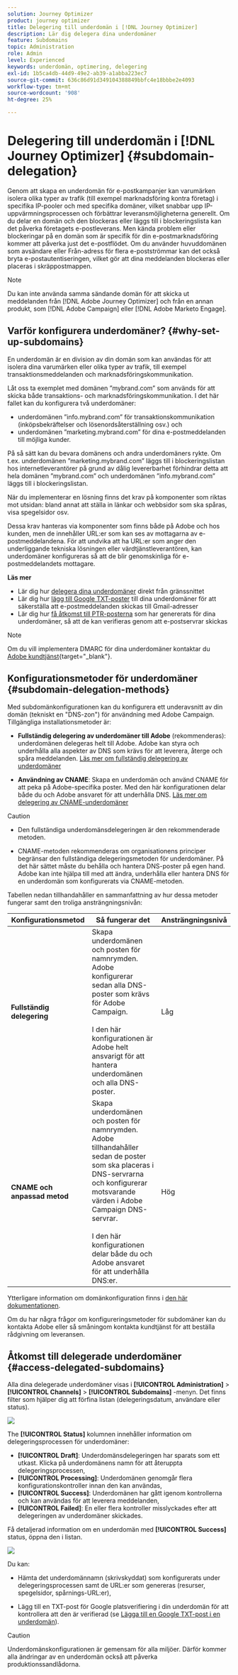 ```yaml
---
solution: Journey Optimizer
product: journey optimizer
title: Delegering till underdomän i [!DNL Journey Optimizer]
description: Lär dig delegera dina underdomäner
feature: Subdomains
topic: Administration
role: Admin
level: Experienced
keywords: underdomän, optimering, delegering
exl-id: 1b5ca4db-44d9-49e2-ab39-a1abba223ec7
source-git-commit: 636c86d91d349104388849bbfc4e18bbbe2e4093
workflow-type: tm+mt
source-wordcount: '908'
ht-degree: 25%

---
```


# Delegering till underdomän i [!DNL Journey Optimizer] {#subdomain-delegation}

Genom att skapa en underdomän för e-postkampanjer kan varumärken isolera olika typer av trafik (till exempel marknadsföring kontra företag) i specifika IP-pooler och med specifika domäner, vilket snabbar upp IP-uppvärmningsprocessen och förbättrar leveransmöjligheterna generellt. Om du delar en domän och den blockeras eller läggs till i blockeringslista kan det påverka företagets e-postleverans. Men kända problem eller blockeringar på en domän som är specifik för din e-postmarknadsföring kommer att påverka just det e-postflödet. Om du använder huvuddomänen som avsändare eller Från-adress för flera e-postströmmar kan det också bryta e-postautentiseringen, vilket gör att dina meddelanden blockeras eller placeras i skräppostmappen.

>[!NOTE]
>
>Du kan inte använda samma sändande domän för att skicka ut meddelanden från [!DNL Adobe Journey Optimizer] och från en annan produkt, som [!DNL Adobe Campaign] eller [!DNL Adobe Marketo Engage].

## Varför konfigurera underdomäner? {#why-set-up-subdomains}

En underdomän är en division av din domän som kan användas för att isolera dina varumärken eller olika typer av trafik, till exempel transaktionsmeddelanden och marknadsföringskommunikation.

Låt oss ta exemplet med domänen ”mybrand.com” som används för att skicka både transaktions- och marknadsföringskommunikation. I det här fallet kan du konfigurera två underdomäner:

* underdomänen ”info.mybrand.com” för transaktionskommunikation (inköpsbekräftelser och lösenordsåterställning osv.) och
* underdomänen ”marketing.mybrand.com” för dina e-postmeddelanden till möjliga kunder.

På så sätt kan du bevara domänens och andra underdomäners rykte. Om t.ex. underdomänen ”marketing.mybrand.com” läggs till i blockeringslistan hos internetleverantörer på grund av dålig levererbarhet förhindrar detta att hela domänen ”mybrand.com” och underdomänen ”info.mybrand.com” läggs till i blockeringslistan.

När du implementerar en lösning finns det krav på komponenter som riktas mot utsidan: bland annat att ställa in länkar och webbsidor som ska spåras, visa spegelsidor osv.

Dessa krav hanteras via komponenter som finns både på Adobe och hos kunden, men de innehåller URL:er som kan ses av mottagarna av e-postmeddelandena. För att undvika att ha URL:er som anger den underliggande tekniska lösningen eller värdtjänstleverantören, kan underdomäner konfigureras så att de blir genomskinliga för e-postmeddelandets mottagare.

**Läs mer**

* Lär dig hur [delegera dina underdomäner](delegate-subdomain.md) direkt från gränssnittet
* Lär dig hur [lägg till Google TXT-poster](google-txt.md) till dina underdomäner för att säkerställa att e-postmeddelanden skickas till Gmail-adresser
* Lär dig hur [få åtkomst till PTR-posterna](ptr-records.md) som har genererats för dina underdomäner, så att de kan verifieras genom att e-postservrar skickas

>[!NOTE]
>
>Om du vill implementera DMARC för dina underdomäner kontaktar du [Adobe kundtjänst](https://helpx.adobe.com/se/enterprise/admin-guide.html/enterprise/using/support-for-experience-cloud.ug.html){target="_blank"}.

## Konfigurationsmetoder för underdomäner {#subdomain-delegation-methods}

Med subdomänkonfigurationen kan du konfigurera ett underavsnitt av din domän (tekniskt en &quot;DNS-zon&quot;) för användning med Adobe Campaign. Tillgängliga installationsmetoder är:

* **Fullständig delegering av underdomäner till Adobe** (rekommenderas): underdomänen delegeras helt till Adobe. Adobe kan styra och underhålla alla aspekter av DNS som krävs för att leverera, återge och spåra meddelanden. [Läs mer om fullständig delegering av underdomäner](delegate-subdomain.md#full-subdomain-delegation)

* **Användning av CNAME**: Skapa en underdomän och använd CNAME för att peka på Adobe-specifika poster. Med den här konfigurationen delar både du och Adobe ansvaret för att underhålla DNS. [Läs mer om delegering av CNAME-underdomäner](delegate-subdomain.md#cname-subdomain-delegation)

>[!CAUTION]
>
>* Den fullständiga underdomänsdelegeringen är den rekommenderade metoden.
>
>* CNAME-metoden rekommenderas om organisationens principer begränsar den fullständiga delegeringsmetoden för underdomäner. På det här sättet måste du behålla och hantera DNS-poster på egen hand. Adobe kan inte hjälpa till med att ändra, underhålla eller hantera DNS för en underdomän som konfigurerats via CNAME-metoden.

Tabellen nedan tillhandahåller en sammanfattning av hur dessa metoder fungerar samt den troliga ansträngningsnivån:

| Konfigurationsmetod | Så fungerar det | Ansträngningsnivå |
|---|---|---|
| **Fullständig delegering** | Skapa underdomänen och posten för namnrymden. Adobe konfigurerar sedan alla DNS-poster som krävs för Adobe Campaign.<br/><br/>I den här konfigurationen är Adobe helt ansvarigt för att hantera underdomänen och alla DNS-poster. | Låg |
| **CNAME och anpassad metod** | Skapa underdomänen och posten för namnrymden. Adobe tillhandahåller sedan de poster som ska placeras i DNS-servrarna och konfigurerar motsvarande värden i Adobe Campaign DNS-servrar.<br/><br/>I den här konfigurationen delar både du och Adobe ansvaret för att underhålla DNS:er. | Hög |

Ytterligare information om domänkonfiguration finns i [den här dokumentationen](https://experienceleague.adobe.com/docs/deliverability-learn/deliverability-best-practice-guide/additional-resources/product-specific-resources/campaign/ac-domain-name-setup.html).

Om du har några frågor om konfigureringsmetoder för subdomäner kan du kontakta Adobe eller så småningom kontakta kundtjänst för att beställa rådgivning om leveransen.

## Åtkomst till delegerade underdomäner {#access-delegated-subdomains}

Alla dina delegerade underdomäner visas i **[!UICONTROL Administration]** > **[!UICONTROL Channels]** > **[!UICONTROL Subdomains]** -menyn. Det finns filter som hjälper dig att förfina listan (delegeringsdatum, användare eller status).

![](assets/subdomain-list.png)

The **[!UICONTROL Status]** kolumnen innehåller information om delegeringsprocessen för underdomäner:

* **[!UICONTROL Draft]**: Underdomänsdelegeringen har sparats som ett utkast. Klicka på underdomänens namn för att återuppta delegeringsprocessen,
* **[!UICONTROL Processing]**: Underdomänen genomgår flera konfigurationskontroller innan den kan användas,
* **[!UICONTROL Success]**: Underdomänen har gått igenom kontrollerna och kan användas för att leverera meddelanden,
* **[!UICONTROL Failed]**: En eller flera kontroller misslyckades efter att delegeringen av underdomäner skickades.

Få detaljerad information om en underdomän med **[!UICONTROL Success]** status, öppna den i listan.

![](assets/subdomain-delegated.png)

Du kan:

* Hämta det underdomännamn (skrivskyddat) som konfigurerats under delegeringsprocessen samt de URL:er som genereras (resurser, spegelsidor, spårnings-URL:er),

* Lägg till en TXT-post för Google platsverifiering i din underdomän för att kontrollera att den är verifierad (se [Lägga till en Google TXT-post i en underdomän](google-txt.md)).


>[!CAUTION]
>
>Underdomänskonfigurationen är gemensam för alla miljöer. Därför kommer alla ändringar av en underdomän också att påverka produktionssandlådorna.
